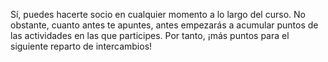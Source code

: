 Sí, puedes hacerte socio en cualquier momento a lo largo del curso. No obstante, cuanto antes te apuntes, antes empezarás a acumular puntos de las actividades en las que participes. Por tanto, ¡más puntos para el siguiente reparto de intercambios!
